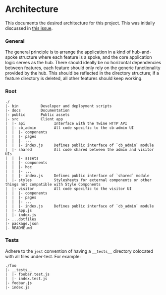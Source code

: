 # Architecture

This documents the desired architecture for this project. This was initially discussed in [this issue](https://github.com/TwinePlatform/twine-visitor/issues/212).

### General

The general principle is to arrange the application in a kind of hub-and-spoke structure where each feature is a spoke, and the core application logic serves as the hub. There should ideally be no horizontal dependencies between features, each feature should only rely on the generic functionality provided by the hub. This should be reflected in the directory structure; if a feature directory is deleted, all other features should keep working.

### Root

```
./
|- bin          Developer and deployment scripts
|- docs         Documentation
|- public       Public assets
|- src          Client app
|  |- api             Interface with the Twine HTTP API
|  |- cb_admin        All code specific to the cb-admin UI
|  |  |- components
|  |  |- pages
|  |  |- ...
|  |  |- index.js     Defines public interface of `cb_admin` module
|  |- shared          All code shared between the admin and visitor UIs
|  |  |- assets
|  |  |- components
|  |  |- hoc
|  |  |- ...
|  |  |- index.js     Defines public interface of `shared` module
|  |- styles          Stylesheets for external components or other things not compatible with Style Components
|  |- visitor         All code specific to the visitor UI
|  |  |- components
|  |  |- pages
|  |  |- ...
|  |  |- index.js     Defines public interface of `cb_admin` module
|  |- App.js
|  |- index.js
|- ...dotfiles
|- package.json
|- README.md
```

### Tests

Adhere to the `jest` convention of having a `__tests__` directory colocated with all files under-test. For example:

```
./foo
|- __tests__
|  |- foobar.test.js
|  |- index.test.js
|- foobar.js
|- index.js
```
